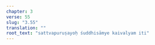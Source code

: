 ```yaml
---
chapter: 3
verse: 55
slug: "3.55"
translation: ""
root_text: "sattvapuruṣayoḥ śuddhisāmye kaivalyam iti"
---
```


